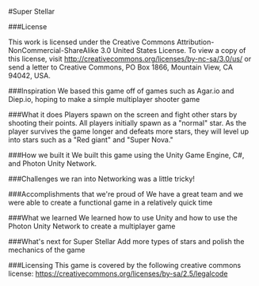 #Super Stellar

###License

This work is licensed under the Creative Commons Attribution-NonCommercial-ShareAlike 3.0 United States License. To view a copy of this license, visit http://creativecommons.org/licenses/by-nc-sa/3.0/us/ or send a letter to Creative Commons, PO Box 1866, Mountain View, CA 94042, USA.

###Inspiration
We based this game off of games such as Agar.io and Diep.io, hoping to make
a simple multiplayer shooter game

###What it does
Players spawn on the screen and fight other stars by shooting their points. All players initially spawn as a "normal" star. As the player survives the game longer and defeats more stars, they
will level up into stars such as a "Red giant" and  "Super Nova."

###How we built it
We built this game using the Unity Game Engine, C#, and Photon Unity Network.

###Challenges we ran into
Networking was a little tricky!

###Accomplishments that we're proud of
We have a great team and we were able to create a functional game in a relatively quick time

###What we learned
We learned how to use Unity and how to use the Photon Unity Network to create a multiplayer game

###What's next for Super Stellar
Add more types of stars and polish the mechanics of the game

###Licensing
This game is covered by the following creative commons license:
https://creativecommons.org/licenses/by-sa/2.5/legalcode

